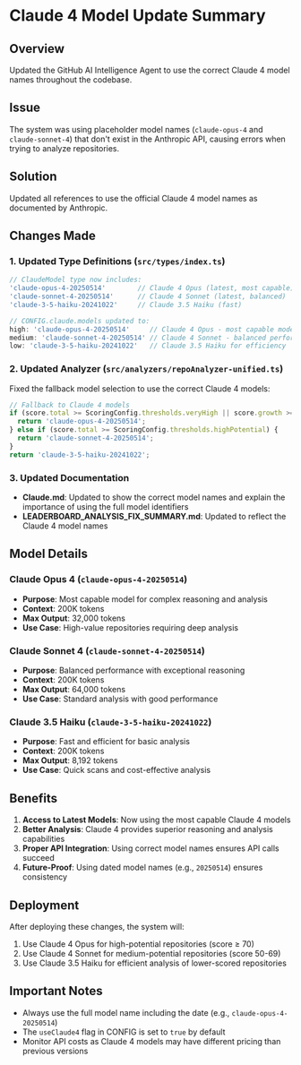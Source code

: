 # Claude 4 Model Update Summary

## Overview
Updated the GitHub AI Intelligence Agent to use the correct Claude 4 model names throughout the codebase.

## Issue
The system was using placeholder model names (`claude-opus-4` and `claude-sonnet-4`) that don't exist in the Anthropic API, causing errors when trying to analyze repositories.

## Solution
Updated all references to use the official Claude 4 model names as documented by Anthropic.

## Changes Made

### 1. Updated Type Definitions (`src/types/index.ts`)
```typescript
// ClaudeModel type now includes:
'claude-opus-4-20250514'        // Claude 4 Opus (latest, most capable)
'claude-sonnet-4-20250514'      // Claude 4 Sonnet (latest, balanced)
'claude-3-5-haiku-20241022'     // Claude 3.5 Haiku (fast)

// CONFIG.claude.models updated to:
high: 'claude-opus-4-20250514'     // Claude 4 Opus - most capable model
medium: 'claude-sonnet-4-20250514' // Claude 4 Sonnet - balanced performance
low: 'claude-3-5-haiku-20241022'   // Claude 3.5 Haiku for efficiency
```

### 2. Updated Analyzer (`src/analyzers/repoAnalyzer-unified.ts`)
Fixed the fallback model selection to use the correct Claude 4 models:
```typescript
// Fallback to Claude 4 models
if (score.total >= ScoringConfig.thresholds.veryHigh || score.growth >= 90) {
  return 'claude-opus-4-20250514';
} else if (score.total >= ScoringConfig.thresholds.highPotential) {
  return 'claude-sonnet-4-20250514';
}
return 'claude-3-5-haiku-20241022';
```

### 3. Updated Documentation
- **Claude.md**: Updated to show the correct model names and explain the importance of using the full model identifiers
- **LEADERBOARD_ANALYSIS_FIX_SUMMARY.md**: Updated to reflect the Claude 4 model names

## Model Details

### Claude Opus 4 (`claude-opus-4-20250514`)
- **Purpose**: Most capable model for complex reasoning and analysis
- **Context**: 200K tokens
- **Max Output**: 32,000 tokens
- **Use Case**: High-value repositories requiring deep analysis

### Claude Sonnet 4 (`claude-sonnet-4-20250514`)
- **Purpose**: Balanced performance with exceptional reasoning
- **Context**: 200K tokens
- **Max Output**: 64,000 tokens
- **Use Case**: Standard analysis with good performance

### Claude 3.5 Haiku (`claude-3-5-haiku-20241022`)
- **Purpose**: Fast and efficient for basic analysis
- **Context**: 200K tokens
- **Max Output**: 8,192 tokens
- **Use Case**: Quick scans and cost-effective analysis

## Benefits
1. **Access to Latest Models**: Now using the most capable Claude 4 models
2. **Better Analysis**: Claude 4 provides superior reasoning and analysis capabilities
3. **Proper API Integration**: Using correct model names ensures API calls succeed
4. **Future-Proof**: Using dated model names (e.g., `20250514`) ensures consistency

## Deployment
After deploying these changes, the system will:
1. Use Claude 4 Opus for high-potential repositories (score ≥ 70)
2. Use Claude 4 Sonnet for medium-potential repositories (score 50-69)
3. Use Claude 3.5 Haiku for efficient analysis of lower-scored repositories

## Important Notes
- Always use the full model name including the date (e.g., `claude-opus-4-20250514`)
- The `useClaude4` flag in CONFIG is set to `true` by default
- Monitor API costs as Claude 4 models may have different pricing than previous versions
